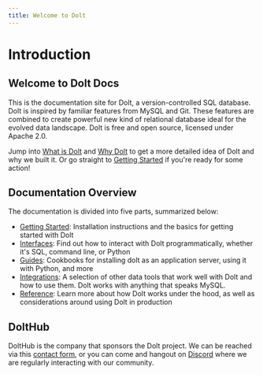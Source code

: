 ```yaml
---
title: Welcome to Dolt
---
```


# Introduction

## Welcome to Dolt Docs

This is the documentation site for Dolt, a version-controlled SQL
database. Dolt is inspired by familiar features from MySQL and
Git. These features are combined to create powerful new kind of
relational database ideal for the evolved data landscape. Dolt is free
and open source, licensed under Apache 2.0.

Jump into [What is Dolt](introduction/what-is-dolt.md) and [Why
Dolt](introduction/why-dolt/README.md) to get a more detailed idea of
Dolt and why we built it. Or go straight to [Getting
Started](getting-started/installation.md) if you're ready for some
action!

## Documentation Overview

The documentation is divided into five parts, summarized below:

* [Getting Started](getting-started/installation.md): Installation
  instructions and the basics for getting started with Dolt
* [Interfaces](interfaces/sql/): Find out how to interact with Dolt
  programmatically, whether it's SQL, command line, or Python
* [Guides](guides/application-server.md): Cookbooks for installing
  dolt as an application server, using it with Python, and more
* [Integrations](../integrations/notebooks.md): A selection of other
  data tools that work well with Dolt and how to use them. Dolt works
  with anything that speaks MySQL.
* [Reference](reference/architecture.md): Learn more about how Dolt
  works under the hood, as well as considerations around using Dolt in
  production

## DoltHub

DoltHub is the company that sponsors the Dolt project. We can be
reached via this [contact form](https://www.dolthub.com/contact), or
you can come and hangout on
[Discord](https://discord.com/invite/RFwfYpu) where we are regularly
interacting with our community.

